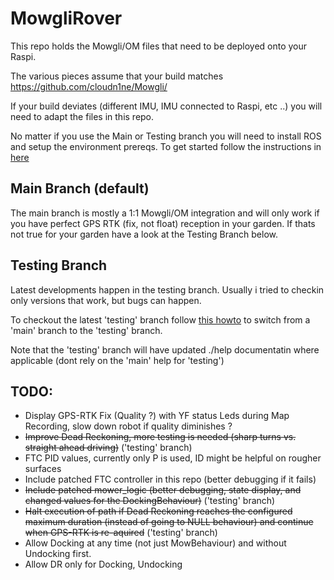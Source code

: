 # MowgliRover

This repo holds the Mowgli/OM files that need to be deployed onto your Raspi.

The various pieces assume that your build matches https://github.com/cloudn1ne/Mowgli/ 

If your build deviates (different IMU, IMU connected to Raspi, etc ..) you will need to adapt the files in this repo.

No matter if you use the Main or Testing branch you will need to install ROS and setup the environment prereqs.
To get started follow the instructions in [here](help/InstallMowgli.md)

## Main Branch (default)

The main branch is mostly a 1:1 Mowgli/OM integration and will only work if you have perfect GPS RTK (fix, not float) reception in your garden.
If thats not true for your garden have a look at the Testing Branch below.

## Testing Branch

Latest developments happen in the testing branch. Usually i tried to checkin only versions that work, but bugs can happen.

To checkout the latest 'testing' branch follow [this howto](https://github.com/cloudn1ne/MowgliRover/blob/testing/help/TestingBranch.md) to switch from a 'main' branch to the 'testing' branch.

Note that the 'testing' branch will have updated ./help documentatin where applicable (dont rely on the 'main' help for 'testing')

## TODO:

* Display GPS-RTK Fix (Quality ?) with YF status Leds during Map Recording, slow down robot if quality diminishes ?
* ~~Improve Dead Reckoning, more testing is needed (sharp turns vs. straight ahead driving)~~ ('testing' branch)
* FTC PID values, currently only P is used, ID might be helpful on rougher surfaces
* Include patched FTC controller in this repo (better debugging if it fails)
* ~~Include patched mower_logic (better debugging, state display, and changed values for the DockingBehaviour)~~ ('testing' branch)
* ~~Halt execution of path if Dead Reckoning reaches the configured maximum duration (instead of going to NULL behaviour) and continue when GPS-RTK is re-aquired~~ ('testing' branch)
* Allow Docking at any time (not just MowBehaviour) and without Undocking first.
* Allow DR only for Docking, Undocking

